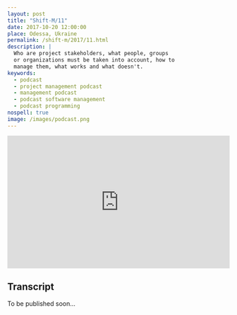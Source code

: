 ```yaml
---
layout: post
title: "Shift-M/11"
date: 2017-10-20 12:00:00
place: Odessa, Ukraine
permalink: /shift-m/2017/11.html
description: |
  Who are project stakeholders, what people, groups
  or organizations must be taken into account, how to
  manage them, what works and what doesn't.
keywords:
  - podcast
  - project management podcast
  - management podcast
  - podcast software management
  - podcast programming
nospell: true
image: /images/podcast.png
---
```


<iframe width="100%" height="300" scrolling="no" frameborder="no" src="https://w.soundcloud.com/player/?url=https%3A//api.soundcloud.com/tracks/347940579%3Fsecret_token%3Ds-0YaIs&amp;color=%23ff5500&amp;auto_play=false&amp;hide_related=false&amp;show_comments=true&amp;show_user=true&amp;show_reposts=false&amp;show_teaser=true&amp;visual=true"></iframe>

## Transcript

To be published soon...
